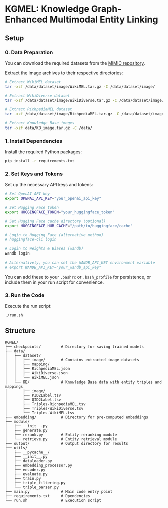 # KGMEL: Knowledge Graph-Enhanced Multimodal Entity Linking

## Setup 

### 0. Data Preparation

You can download the required datasets from the [MIMIC repository](https://github.com/pengfei-luo/MIMIC).

Extract the image archives to their respective directories:

```bash
# Extract WikiMEL dataset
tar -xzf /data/dataset/image/WikiMEL.tar.gz -C /data/dataset/image/

# Extract WikiDiverse dataset
tar -xzf /data/dataset/image/WikiDiverse.tar.gz -C /data/dataset/image/

# Extract RichpediaMEL dataset
tar -xzf /data/dataset/image/RichpediaMEL.tar.gz -C /data/dataset/image/

# Extract Knowledge Base images
tar -xzf data/KB_image.tar.gz -C /data/
```

### 1. Install Dependencies

Install the required Python packages:

```bash
pip install -r requirements.txt
```

### 2. Set Keys and Tokens

Set up the necessary API keys and tokens:

```bash
# Set OpenAI API key
export OPENAI_API_KEY="your_openai_api_key"

# Set Hugging Face token
export HUGGINGFACE_TOKEN="your_huggingface_token"

# Set Hugging Face cache directory (optional)
export HUGGINGFACE_HUB_CACHE="/path/to/huggingface/cache"

# Login to Hugging Face (alternative method)
# huggingface-cli login

# Login to Weights & Biases (wandb)
wandb login

# Alternatively, you can set the WANDB_API_KEY environment variable
# export WANDB_API_KEY="your_wandb_api_key"
```

You can add these to your `.bashrc` or `.bash_profile` for persistence, or include them in your run script for convenience.

### 3. Run the Code

Execute the run script:

```bash
./run.sh
```

## Structure

```
KGMEL/
├── checkpoints/         # Directory for saving trained models
├── data/
│   ├── dataset/
│   │   ├── image/       # Contains extracted image datasets
│   │   ├── mapping/
│   │   ├── RichpediaMEL.json
│   │   ├── WikiDiverse.json
│   │   └── WikiMEL.json
│   └── KB/              # Knowledge Base data with entity triples and mappings
│       ├── image/
│       ├── PID2Label.tsv
│       ├── QID2Label.tsv
│       ├── Triples-RichpediaMEL.tsv
│       ├── Triples-WikiDiverse.tsv
│       └── Triples-WikiMEL.tsv
├── embedding/           # Directory for pre-computed embeddings
├── module/
│   ├── __init__.py
│   ├── generate.py
│   ├── rerank.py        # Entity reranking module
│   └── retrieve.py      # Entity retrieval module
├── output/              # Output directory for results
├── utils/
│   ├── __pycache__/
│   ├── __init__.py
│   ├── dataloader.py
│   ├── embedding_processor.py
│   ├── encoder.py
│   ├── evaluate.py
│   ├── train.py
│   ├── triple_filtering.py
│   └── triple_parser.py
├── main.py              # Main code entry point
├── requirements.txt     # Dpendencies
└── run.sh               # Execution script
```
